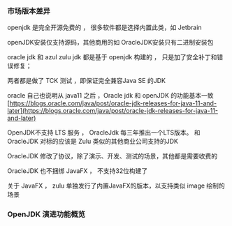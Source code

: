 
### 市场版本差异

openjdk 是完全开源免费的 ， 很多软件都是选择内置此类，如 Jetbrain

openJDK安装仅支持源码，其他商用的如 OracleJDK安装只有二进制安装包

oracle jdk 和 azul zulu jdk 都是基于 openjdk 构建的 ， 只是加了安全补丁和错误修复；

两者都是做了 TCK 测试 ，即保证完全兼容Java SE 的JDK

oracle 自己也说明从 java11 之后 ，Oracle jdk 和 openJDK 的功能基本一致 [https://blogs.oracle.com/java/post/oracle-jdk-releases-for-java-11-and-later](https://blogs.oracle.com/java/post/oracle-jdk-releases-for-java-11-and-later)

OpenJDK不支持 LTS 服务 ， OracleJdk 每三年推出一个LTS版本。 和 OracleJDK 对标的应该是 Zulu 类似的其他商业公司支持的JDK

OracleJDK 修改了协议，除了演示、开发、测试的场景，其他都是需要收费的

OracleJDK 也不捆绑 JavaFX ， 不支持32位构建了

关于 JavaFX ， zulu 单独发行了内置JavaFX的版本，以支持类似 image 绘制的场景

### OpenJDK 演进功能概览